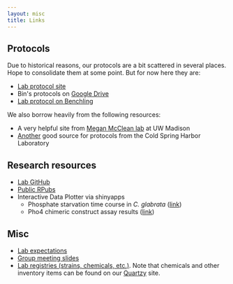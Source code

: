 ```yaml
---
layout: misc
title: Links
---
```


## Protocols

Due to historical reasons, our protocols are a bit scattered in several places. Hope to consolidate them at some point. But for now here they are:
- [Lab protocol site](https://protocols.binhe-lab.org/)
- Bin's protocols on [Google Drive](https://drive.google.com/open?id=0BzL_Etr6O7DMZDI4YmQ3MzQtZWNjMS00NDMwLWI0ZmItYjA0ZDQ4ZDg5NGVk)
- [Lab protocol on Benchling](https://benchling.com/s/seq-xc0c4oBbFwrj4KnbhT6e)

We also borrow heavily from the following resources:
- A very helpful site from [Megan McClean lab](https://openwetware.org/wiki/McClean:Protocols) at UW Madison
- [Another](http://cshprotocols.cshlp.org/) good source for protocols from the Cold Spring Harbor Laboratory

## Research resources
- [Lab GitHub](https://github.com/binhe-lab)
- [Public RPubs](https://rpubs.com/emptyhb)
- Interactive Data Plotter via shinyapps
    - Phosphate starvation time course in _C. glabrata_ ([link](https://binhe-lab.shinyapps.io/gene-plot-Pi-starvation-time-course/))
    - Pho4 chimeric construct assay results ([link](https://binhe-lab.shinyapps.io/Pho4-chimera-data-plotter-v2/))

## Misc
- [Lab expectations](/misc/expect)
- [Group meeting slides](https://drive.google.com/drive/folders/1_Gkz3hpu4GpSNdg-g1hkfIrDxlCJELRT?usp=sharing)
- [Lab registries (strains, chemicals, etc.)](https://drive.google.com/open?id=12FozsGKhPgBTYOWpzn-SKNIwIGBP-42x). Note that chemicals and other inventory items can be found on our [Quartzy](https://app.quartzy.com/groups/199028/) site.
